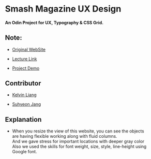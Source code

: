# Smash Magazine UX Design

#### An Odin Project for UX, Typography & CSS Grid.

## Note:

- [Original WebSite](https://www.smashingmagazine.com/)

- [Lecture Link](https://www.theodinproject.com/courses/html5-and-css3/lessons/design-teardown)

- [Project Demo](https://shjang7.github.io/smash-magazine-ux/)

## Contributor

- [Kelvin Liang](https://github.com/kelvin8773)

- [Suhyeon Jang](https://github.com/shjang7)

## Explanation

- When you resize the view of this website, you can see the objects <br />
are having flexible working along with fluid columns. <br />
And we gave stress for important locations with deeper gray color <br />
Also we used the skills for font weight, size, style, line-height using Google font. <br />
